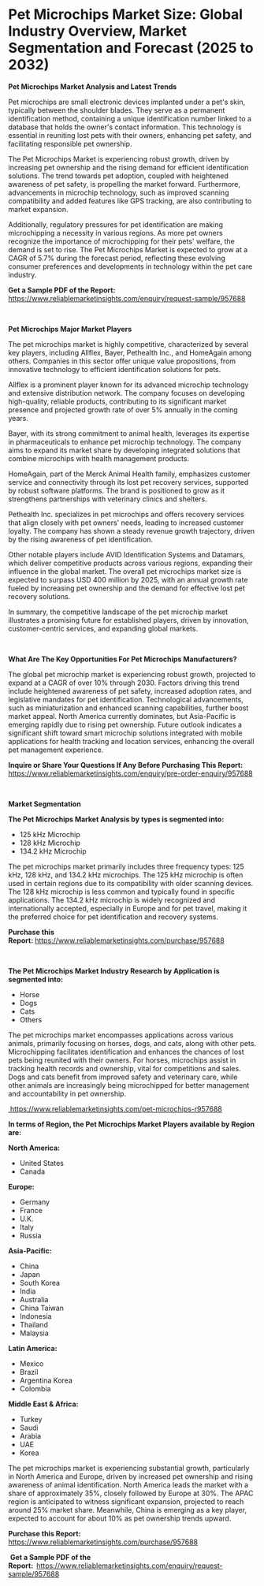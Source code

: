 <p><h1>Pet Microchips Market Size: Global Industry Overview, Market Segmentation and Forecast (2025 to 2032)</h1></p><p><strong>Pet Microchips Market Analysis and Latest Trends</strong></p>
<p><p>Pet microchips are small electronic devices implanted under a pet's skin, typically between the shoulder blades. They serve as a permanent identification method, containing a unique identification number linked to a database that holds the owner's contact information. This technology is essential in reuniting lost pets with their owners, enhancing pet safety, and facilitating responsible pet ownership.</p><p>The Pet Microchips Market is experiencing robust growth, driven by increasing pet ownership and the rising demand for efficient identification solutions. The trend towards pet adoption, coupled with heightened awareness of pet safety, is propelling the market forward. Furthermore, advancements in microchip technology, such as improved scanning compatibility and added features like GPS tracking, are also contributing to market expansion.</p><p>Additionally, regulatory pressures for pet identification are making microchipping a necessity in various regions. As more pet owners recognize the importance of microchipping for their pets' welfare, the demand is set to rise. The Pet Microchips Market is expected to grow at a CAGR of 5.7% during the forecast period, reflecting these evolving consumer preferences and developments in technology within the pet care industry.</p></p>
<p><strong>Get a Sample PDF of the Report:&nbsp;</strong> <a href="https://www.reliablemarketinsights.com/enquiry/request-sample/957688?utm_campaign=1166&utm_medium=2&utm_source=Github&utm_content=ia&utm_term=13042025&utm_id=pet-microchips">https://www.reliablemarketinsights.com/enquiry/request-sample/957688</a></p>
<p>&nbsp;</p>
<p><strong>Pet Microchips Major Market Players</strong></p>
<p><p>The pet microchips market is highly competitive, characterized by several key players, including Allflex, Bayer, Pethealth Inc., and HomeAgain among others. Companies in this sector offer unique value propositions, from innovative technology to efficient identification solutions for pets.</p><p>Allflex is a prominent player known for its advanced microchip technology and extensive distribution network. The company focuses on developing high-quality, reliable products, contributing to its significant market presence and projected growth rate of over 5% annually in the coming years.</p><p>Bayer, with its strong commitment to animal health, leverages its expertise in pharmaceuticals to enhance pet microchip technology. The company aims to expand its market share by developing integrated solutions that combine microchips with health management products.</p><p>HomeAgain, part of the Merck Animal Health family, emphasizes customer service and connectivity through its lost pet recovery services, supported by robust software platforms. The brand is positioned to grow as it strengthens partnerships with veterinary clinics and shelters.</p><p>Pethealth Inc. specializes in pet microchips and offers recovery services that align closely with pet owners' needs, leading to increased customer loyalty. The company has shown a steady revenue growth trajectory, driven by the rising awareness of pet identification.</p><p>Other notable players include AVID Identification Systems and Datamars, which deliver competitive products across various regions, expanding their influence in the global market. The overall pet microchips market size is expected to surpass USD 400 million by 2025, with an annual growth rate fueled by increasing pet ownership and the demand for effective lost pet recovery solutions.</p><p>In summary, the competitive landscape of the pet microchip market illustrates a promising future for established players, driven by innovation, customer-centric services, and expanding global markets.</p></p>
<p>&nbsp;</p>
<p><strong>What Are The Key Opportunities For Pet Microchips Manufacturers?</strong></p>
<p><p>The global pet microchip market is experiencing robust growth, projected to expand at a CAGR of over 10% through 2030. Factors driving this trend include heightened awareness of pet safety, increased adoption rates, and legislative mandates for pet identification. Technological advancements, such as miniaturization and enhanced scanning capabilities, further boost market appeal. North America currently dominates, but Asia-Pacific is emerging rapidly due to rising pet ownership. Future outlook indicates a significant shift toward smart microchip solutions integrated with mobile applications for health tracking and location services, enhancing the overall pet management experience.</p></p>
<p><strong>Inquire or Share Your Questions If Any Before Purchasing This Report:</strong> <a href="https://www.reliablemarketinsights.com/enquiry/pre-order-enquiry/957688?utm_campaign=1166&utm_medium=2&utm_source=Github&utm_content=ia&utm_term=13042025&utm_id=pet-microchips">https://www.reliablemarketinsights.com/enquiry/pre-order-enquiry/957688</a></p>
<p>&nbsp;</p>
<p><strong>Market Segmentation</strong></p>
<p><strong>The Pet Microchips Market Analysis by types is segmented into:</strong></p>
<p><ul><li>125 kHz Microchip</li><li>128 kHz Microchip</li><li>134.2 kHz Microchip</li></ul></p>
<p><p>The pet microchips market primarily includes three frequency types: 125 kHz, 128 kHz, and 134.2 kHz microchips. The 125 kHz microchip is often used in certain regions due to its compatibility with older scanning devices. The 128 kHz microchip is less common and typically found in specific applications. The 134.2 kHz microchip is widely recognized and internationally accepted, especially in Europe and for pet travel, making it the preferred choice for pet identification and recovery systems.</p></p>
<p><strong>Purchase this Report:&nbsp;</strong><a href="https://www.reliablemarketinsights.com/purchase/957688?utm_campaign=1166&utm_medium=2&utm_source=Github&utm_content=ia&utm_term=13042025&utm_id=pet-microchips">https://www.reliablemarketinsights.com/purchase/957688</a></p>
<p>&nbsp;</p>
<p><strong>The Pet Microchips Market Industry Research by Application is segmented into:</strong></p>
<p><ul><li>Horse</li><li>Dogs</li><li>Cats</li><li>Others</li></ul></p>
<p><p>The pet microchips market encompasses applications across various animals, primarily focusing on horses, dogs, and cats, along with other pets. Microchipping facilitates identification and enhances the chances of lost pets being reunited with their owners. For horses, microchips assist in tracking health records and ownership, vital for competitions and sales. Dogs and cats benefit from improved safety and veterinary care, while other animals are increasingly being microchipped for better management and accountability in pet ownership.</p></p>
<p><a href="https://www.reliablemarketinsights.com/pet-microchips-r957688?utm_campaign=1166&utm_medium=2&utm_source=Github&utm_content=ia&utm_term=13042025&utm_id=pet-microchips">&nbsp;https://www.reliablemarketinsights.com/pet-microchips-r957688</a></p>
<p><strong>In terms of Region, the Pet Microchips Market Players available by Region are:</strong></p>
<p>
    <p> <strong> North America: </strong>
        <ul>
            <li>United States</li>
            <li>Canada</li>
        </ul>
        </p> 
    <p> <strong> Europe: </strong>
        <ul>
            <li>Germany</li>
            <li>France</li>
            <li>U.K.</li>
            <li>Italy</li>
            <li>Russia</li>
        </ul>
        </p> 
    <p> <strong> Asia-Pacific: </strong>
        <ul>
            <li>China</li>
            <li>Japan</li>
            <li>South Korea</li>
            <li>India</li>
            <li>Australia</li>
            <li>China Taiwan</li>
            <li>Indonesia</li>
            <li>Thailand</li>
            <li>Malaysia</li>
        </ul>
        </p> 
    <p> <strong> Latin America: </strong>
        <ul>
            <li>Mexico</li>
            <li>Brazil</li>
            <li>Argentina Korea</li>
            <li>Colombia</li>
        </ul>
        </p> 
    <p> <strong> Middle East & Africa: </strong>
        <ul>
            <li>Turkey</li>
            <li>Saudi</li>
            <li>Arabia</li>
            <li>UAE</li>
            <li>Korea</li>
        </ul>
    </p>
    </p>
<p><p>The pet microchips market is experiencing substantial growth, particularly in North America and Europe, driven by increased pet ownership and rising awareness of animal identification. North America leads the market with a share of approximately 35%, closely followed by Europe at 30%. The APAC region is anticipated to witness significant expansion, projected to reach around 25% market share. Meanwhile, China is emerging as a key player, expected to account for about 10% as pet ownership trends upward.</p></p>
<p><strong>Purchase this Report: </strong><a href="https://www.reliablemarketinsights.com/purchase/957688?utm_campaign=1166&utm_medium=2&utm_source=Github&utm_content=ia&utm_term=13042025&utm_id=pet-microchips">https://www.reliablemarketinsights.com/purchase/957688</a></p>
<p>&nbsp;<strong>Get a Sample PDF of the Report:&nbsp;&nbsp;</strong><a href="https://www.reliablemarketinsights.com/enquiry/request-sample/957688?utm_campaign=1166&utm_medium=2&utm_source=Github&utm_content=ia&utm_term=13042025&utm_id=pet-microchips">https://www.reliablemarketinsights.com/enquiry/request-sample/957688</a></p>
<p><strong></strong></p>
<p><p></p><p></p><p></p></p>
